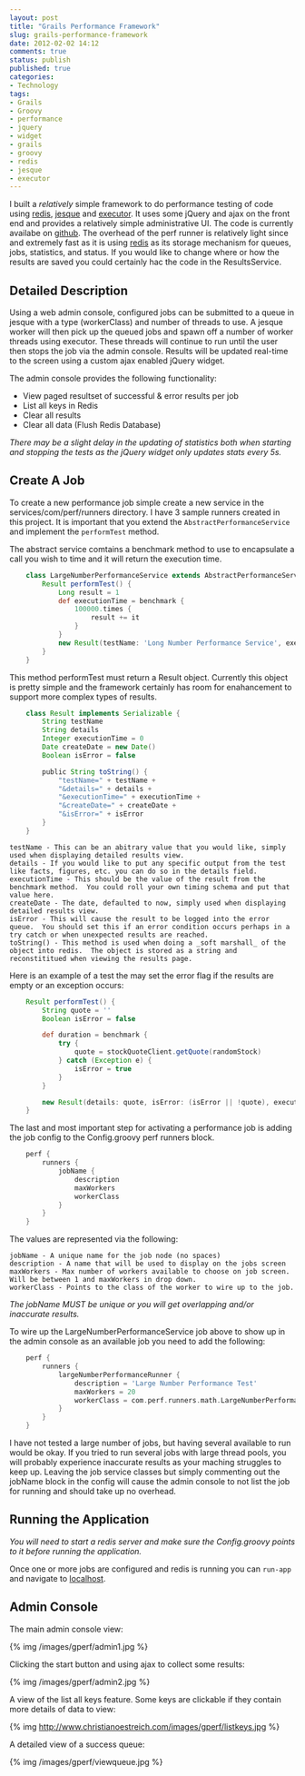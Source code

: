 ```yaml
---
layout: post
title: "Grails Performance Framework"
slug: grails-performance-framework
date: 2012-02-02 14:12
comments: true
status: publish
published: true
categories: 
- Technology
tags: 
- Grails
- Groovy
- performance
- jquery
- widget
- grails
- groovy
- redis
- jesque
- executor
---
```


I built a _relatively_ simple framework to do performance testing of code using [redis][redis], [jesque][jesque] and [executor][executor].  It uses some jQuery and ajax on the front end and provides a relatively simple administrative UI.  The code is currently availabe on [github][github].  The overhead of the perf runner is relatively light since and extremely fast as it is using [redis][redis] as its storage mechanism for queues, jobs, statistics, and status.  If you would like to change where or how the results are saved you could certainly hac the code in the ResultsService.

<!-- more -->

## Detailed Description

Using a web admin console, configured jobs can be submitted to a queue in jesque with a type (workerClass) and number of threads to use.  A jesque worker will then pick up the queued jobs and spawn off a number of worker threads using executor.  These threads will continue to run until the user then stops the job via the admin console.  Results will be updated real-time to the screen using a custom ajax enabled jQuery widget.

The admin console provides the following functionality:

 * View paged resultset of successful & error results per job
 * List all keys in Redis
 * Clear all results
 * Clear all data (Flush Redis Database)

_There may be a slight delay in the updating of statistics both when starting and stopping the tests as the jQuery widget only updates stats every 5s._

## Create A Job

To create a new performance job simple create a new service in the services/com/perf/runners directory.  I have 3 sample runners created in this project.  It is important that you extend the `AbstractPerformanceService` and implement the `performTest` method.

The abstract service comtains a benchmark method to use to encapsulate a call you wish to time and it will return the execution time.

``` groovy
    class LargeNumberPerformanceService extends AbstractPerformanceService {
        Result performTest() {
            Long result = 1
            def executionTime = benchmark {
                100000.times {
                    result += it
                }
            }
            new Result(testName: 'Long Number Performance Service', executionTime: executionTime)
        }
    }
```

This method performTest must return a Result object.  Currently this object is pretty simple and the framework certainly has room for enahancement to support more complex types of results.

``` groovy
    class Result implements Serializable {
        String testName
        String details
        Integer executionTime = 0
        Date createDate = new Date()
        Boolean isError = false

        public String toString() {
            "testName=" + testName +
            "&details=" + details +
            "&executionTime=" + executionTime +
            "&createDate=" + createDate +
            "&isError=" + isError
        }
    }
```

    testName - This can be an abitrary value that you would like, simply used when displaying detailed results view.
    details - If you would like to put any specific output from the test like facts, figures, etc. you can do so in the details field.
    executionTime - This should be the value of the result from the benchmark method.  You could roll your own timing schema and put that value here.
    createDate - The date, defaulted to now, simply used when displaying detailed results view.
    isError - This will cause the result to be logged into the error queue.  You should set this if an error condition occurs perhaps in a try catch or when unexpected results are reached.
    toString() - This method is used when doing a _soft marshall_ of the object into redis.  The object is stored as a string and reconstititued when viewing the results page.

Here is an example of a test the may set the error flag if the results are empty or an exception occurs:

``` groovy
    Result performTest() {
        String quote = ''
        Boolean isError = false

        def duration = benchmark {
            try {
                quote = stockQuoteClient.getQuote(randomStock)
            } catch (Exception e) {
                isError = true
            }
        }

        new Result(details: quote, isError: (isError || !quote), executionTime: duration, testName: 'Stock Quote Performance Service')
    }
```

The last and most important step for activating a performance job is adding the job config to the Config.groovy perf runners block.

``` groovy
    perf {
        runners {
            jobName {
                description
                maxWorkers
                workerClass
            }
        }
    }
```

The values are represented via the following:

    jobName - A unique name for the job node (no spaces)
    description - A name that will be used to display on the jobs screen
    maxWorkers - Max number of workers available to choose on job screen.  Will be between 1 and maxWorkers in drop down.
    workerClass - Points to the class of the worker to wire up to the job.

_The jobName MUST be unique or you will get overlapping and/or inaccurate results._

To wire up the LargeNumberPerformanceService job above to show up in the admin console as an available job you need to add the following:

``` groovy
    perf {
        runners {
            largeNumberPerformanceRunner {
                description = 'Large Number Performance Test'
                maxWorkers = 20
                workerClass = com.perf.runners.math.LargeNumberPerformanceService
            }
        }
    }
```

I have not tested a large number of jobs, but having several available to run would be okay.  If you tried to run several jobs with large thread pools, you will probably experience inaccurate results as your maching struggles to keep up.  Leaving the job service classes but simply commenting out the jobName block in the config will cause the admin console to not list the job for running and should take up no overhead.

## Running the Application

_You will need to start a redis server and make sure the Config.groovy points to it before running the application._

Once one or more jobs are configured and redis is running you can `run-app` and navigate to [localhost][localhost].

## Admin Console

The main admin console view:

{% img /images/gperf/admin1.jpg %}

Clicking the start button and using ajax to collect some results:

{% img /images/gperf/admin2.jpg %}

A view of the list all keys feature.  Some keys are clickable if they contain more details of data to view:

{% img http://www.christianoestreich.com/images/gperf/listkeys.jpg %}

A detailed view of a success queue:

{% img /images/gperf/viewqueue.jpg %}

[redis]: http://www.grails.org/plugin/redis (Redis Plugin)
[jesque]: http://www.grails.org/plugin/jesque (Jesque Plugin)
[executor]: http://www.grails.org/plugin/executor (Executor Plugin)
[github]: https://github.com/ctoestreich/gperf (GPERF Framework)
[localhost]: http://localhost:8080/gperf (Local Web App)